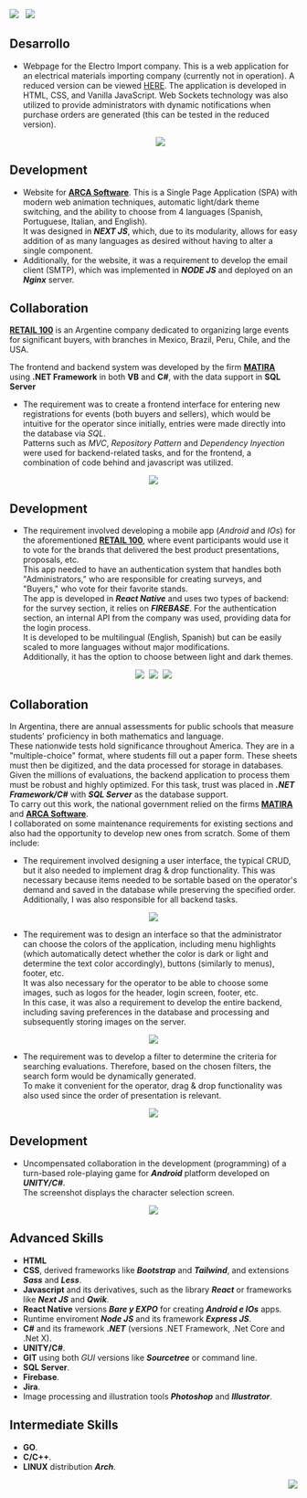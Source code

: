 [<img src="https://github.com/nanreh-dev/nanreh/assets/100144295/adc20965-e0bf-4a22-9a6d-6d3fbe23d229" />](https://github.com/nanreh-dev/nanreh/blob/master/README.md)
&nbsp;
<img src="https://github.com/nanreh-dev/nanreh/assets/100144295/3dc7c0f8-868b-47fe-b786-5b0842a76c9b" />

## **Desarrollo**
- Webpage for the Electro Import company.
  This is a web application for an electrical materials importing company (currently not in operation). A reduced version can be viewed [HERE](https://electro-import.onrender.com).
  The application is developed in HTML, CSS, and Vanilla JavaScript. Web Sockets technology was also utilized to provide administrators with dynamic notifications when purchase orders are generated (this can be tested in the reduced version).
  <p align="center">
  <img src="https://github.com/nanreh-dev/nanreh/assets/100144295/41e6c4d5-40d8-422a-98de-d71cc3a3e492" />
</p>

## **Development**
- Website for [**ARCA Software**](https://arca.com.ar/).
This is a Single Page Application (SPA) with modern web animation techniques, automatic light/dark theme switching, and the ability to choose from 4 languages (Spanish, Portuguese, Italian, and English).<br/>It was designed in **_NEXT JS_**, which, due to its modularity, allows for easy addition of as many languages as desired without having to alter a single component.
- Additionally, for the website, it was a requirement to develop the email client (SMTP), which was implemented in **_NODE JS_** and deployed on an **_Nginx_** server.

## **Collaboration**
[**RETAIL 100**](http://www.retail100.com.ar/) is an Argentine company dedicated to organizing large events for significant buyers, with branches in Mexico, Brazil, Peru, Chile, and the USA.

The frontend and backend system was developed by the firm [**MATIRA**](https://www.matira.com.ar/) using **.NET Framework** in both **VB** and **C#**, with the data support in **SQL Server**
- The requirement was to create a frontend interface for entering new registrations for events (both buyers and sellers), which would be intuitive for the operator since initially, entries were made directly into the database via _SQL_.<br/>Patterns such as _MVC_, _Repository Pattern_ and _Dependency Inyection_  were used for backend-related tasks, and for the frontend, a combination of code behind and javascript was utilized.
<p align="center">
  <img src="https://github.com/nanreh-dev/nanreh/assets/100144295/cd2304ad-b7ba-4355-8c73-8283b64a0e62" />
</p>

## **Development**
- The requirement involved developing a mobile app (_Android_ and _IOs_) for the aforementioned [**RETAIL 100**](http://www.retail100.com.ar/),  where event participants would use it to vote for the brands that delivered the best product presentations, proposals, etc.<br/>This app needed to have an authentication system that handles both "Administrators," who are responsible for creating surveys, and "Buyers," who vote for their favorite stands.<br/>The app is developed in **_React Native_** and uses two types of backend: for the survey section, it relies on **_FIREBASE_**. For the authentication section, an internal API from the company was used, providing data for the login process.<br/>It is developed to be multilingual (English, Spanish) but can be easily scaled to more languages without major modifications.<br/>Additionally, it has the option to choose between light and dark themes.
<p align="center">
  <img src="https://github.com/nanreh-dev/nanreh/assets/100144295/3eb42d26-52b2-47a9-a49a-305144fd5087" />&nbsp;
  <img src="https://github.com/nanreh-dev/nanreh/assets/100144295/5d2b5973-9d3e-4a09-aa08-1bb53b63ee12" />&nbsp;
  <img src="https://github.com/nanreh-dev/nanreh/assets/100144295/da6d01d7-2b87-4d13-b84c-64c3950c3b3b" />
</p>

## **Collaboration**
In Argentina, there are annual assessments for public schools that measure students' proficiency in both mathematics and language.<br/>
These nationwide tests hold significance throughout America. They are in a "multiple-choice" format, where students fill out a paper form. These sheets must then be digitized, and the data processed for storage in databases.<br/>Given the millions of evaluations, the backend application to process them must be robust and highly optimized. For this task, trust was placed in **_.NET Framework/C#_** with **_SQL Server_** as the database support.<br/>To carry out this work, the national government relied on the firms [**MATIRA**](https://www.matira.com.ar/) and [**ARCA Software**](https://arca.com.ar/).<br/>I collaborated on some maintenance requirements for existing sections and also had the opportunity to develop new ones from scratch. Some of them include:
- The requirement involved designing a user interface, the typical CRUD, but it also needed to implement drag & drop functionality. This was necessary because items needed to be sortable based on the operator's demand and saved in the database while preserving the specified order.<br/>Additionally, I was also responsible for all backend tasks. 
<p align="center">
  <img src="https://github.com/nanreh-dev/nanreh/assets/100144295/f33db2c1-4719-4bb6-b6bb-5966afe40e62" />
</p>

- The requirement was to design an interface so that the administrator can choose the colors of the application, including menu highlights (which automatically detect whether the color is dark or light and determine the text color accordingly), buttons (similarly to menus), footer, etc.<br/> It was also necessary for the operator to be able to choose some images, such as logos for the header, login screen, footer, etc.<br/> In this case, it was also a requirement to develop the entire backend, including saving preferences in the database and processing and subsequently storing images on the server.
<p align="center">
  <img src="https://github.com/nanreh-dev/nanreh/assets/100144295/44f23509-2500-4380-8c69-fd028cc03de2" />
</p>

- The requirement was to develop a filter to determine the criteria for searching evaluations. Therefore, based on the chosen filters, the search form would be dynamically generated.<br/>To make it convenient for the operator, drag & drop functionality was also used since the order of presentation is relevant.
<p align="center">
  <img src="https://github.com/nanreh-dev/nanreh/assets/100144295/ee1d69a6-835d-4631-8cde-3b4987ad75ff" />
</p>

## **Development**
- Uncompensated collaboration in the development (programming) of a turn-based role-playing game for **_Android_** platform developed on **_UNITY/C#_**.<br/>The screenshot displays the character selection screen.
<p align="center">
  <img src="https://github.com/nanreh-dev/nanreh/assets/100144295/45e2ce10-8c36-4ee5-8989-a8a959961d50" />
</p>

## **Advanced Skills**
- **HTML**
- **CSS**, derived frameworks like **_Bootstrap_** and **_Tailwind_**, and extensions **_Sass_** and **_Less_**.
- **Javascript** and its derivatives, such as the library **_React_** or frameworks like **_Next JS_** and **_Qwik_**.
- **React Native** versions **_Bare y EXPO_** for creating **_Android e IOs_** apps. 
- Runtime enviroment **_Node JS_** and its framework **_Express JS_**.
- **C#** and its framework **_.NET_** (versions .NET Framework, .Net Core and .Net X).
- **UNITY/C#**.
- **GIT** using both _GUI_ versions like **_Sourcetree_** or command line.
- **SQL Server**.
- **Firebase**.
- **Jira**.
- Image processing and illustration tools **_Photoshop_** and **_Illustrator_**.

## **Intermediate Skills**
- **GO**.
- **C/C++**.
- **LINUX** distribution **_Arch_**.

<p align="right">
  <a href="https://www.linkedin.com/in/hernan-camara-fullstack-developer"><img src="https://github.com/nanreh-dev/nanreh/assets/100144295/7da57474-e22e-407b-a759-cc03612dec15" /></p></a>
</p>

